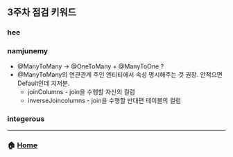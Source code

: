 ## 3주차 점검 키워드 

### hee


### namjunemy

- @ManyToMany -> @OneToMany + @ManyToOne ?
- @ManyToMany의 연관관계 주인 엔티티에서 속성 명시해주는 것 권장. 안적으면 Default인데 지저분.
  - joinColumns - join을 수행할 자신의 컬럼
  - inverseJoincolumns - join을 수행할 반대편 테이블의 컬럼


### integerous


---
### :house: [Home](https://github.com/team-zunior/orm-jpa-basic)
